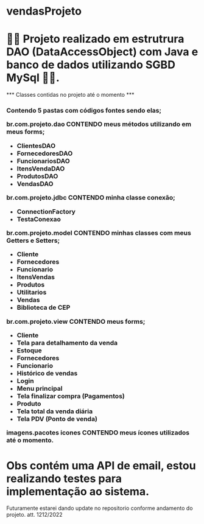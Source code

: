# vendasProjeto

<h1>🧑‍💻 Projeto realizado em estrutrura DAO (DataAccessObject) com Java e banco de dados utilizando SGBD MySql 🧑‍💻.  </h1>
*** Classes contidas no projeto até o momento ***

<h3> Contendo 5 pastas  com códigos fontes sendo elas; <br>

 br.com.projeto.dao CONTENDO meus métodos utilizando em meus forms; 
- ClientesDAO
- FornecedoresDAO
- FuncionariosDAO
- ItensVendaDAO
- ProdutosDAO
- VendasDAO 

 br.com.projeto.jdbc CONTENDO minha classe conexão; 
- ConnectionFactory
- TestaConexao  

 br.com.projeto.model CONTENDO minhas classes com meus Getters e Setters; 
- Cliente
- Fornecedores
- Funcionario
- ItensVendas
- Produtos
- Utilitarios
- Vendas
- Biblioteca de CEP

 br.com.projeto.view CONTENDO meus forms; 
- Cliente
- Tela para detalhamento da venda
- Estoque
- Fornecedores
- Funcionario
- Histórico de vendas
- Login
- Menu principal 
- Tela finalizar compra (Pagamentos)
- Produto
- Tela total da venda diária
- Tela PDV (Ponto de venda)




 imagens.pacotes icones CONTENDO meus ícones utilizados até o momento. </h3>

# Obs contém uma API de email, estou realizando testes para implementação ao sistema.


Futuramente estarei dando update no repositorio conforme andamento do projeto.  att. 1212/2022
